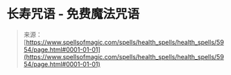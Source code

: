 <!--yml

category: 未分类

date: 2024-06-12 18:40:20

-->

# 长寿咒语 - 免费魔法咒语

> 来源：[https://www.spellsofmagic.com/spells/health_spells/health_spells/5954/page.html#0001-01-01](https://www.spellsofmagic.com/spells/health_spells/health_spells/5954/page.html#0001-01-01)

